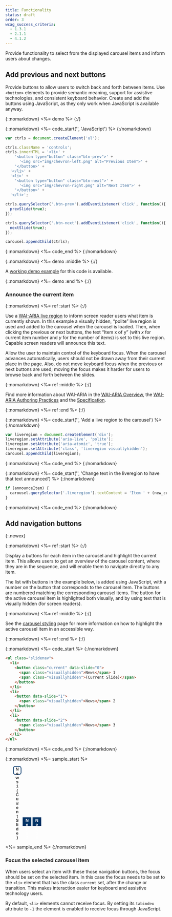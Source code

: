 ```yaml
---
title: Functionality
status: draft
order: 3
wcag_success_criteria:
  - 1.3.1
  - 2.1.1
  - 4.1.2
---
```


Provide functionality to select from the displayed carousel items and inform users about changes.

## Add previous and next buttons

Provide buttons to allow users to switch back and forth between items. Use `<button>` elements to provide semantic meaning, support for assistive technologies, and consistent keyboard behavior. Create and add the buttons using JavaScript, as they only work when JavaScript is available anyway.

{::nomarkdown}
<%= demo %>
{:/}

{::nomarkdown}
<%= code_start('', 'JavaScript') %>
{:/nomarkdown}

~~~js
var ctrls = document.createElement('ul');

ctrls.className = 'controls';
ctrls.innerHTML = '<li>' +
    '<button type="button" class="btn-prev">' +
      '<img src="img/chevron-left.png" alt="Previous Item">' +
    '</button>' +
  '</li>' +
  '<li>' +
    '<button type="button" class="btn-next">' +
      '<img src="img/chevron-right.png" alt="Next Item">' +
    '</button>' +
  '</li>';

ctrls.querySelector('.btn-prev').addEventListener('click', function(){
  prevSlide(true);
});

ctrls.querySelector('.btn-next').addEventListener('click', function(){
  nextSlide(true);
});

carousel.appendChild(ctrls);
~~~

{::nomarkdown}
<%= code_end %>
{:/nomarkdown}

{::nomarkdown}
<%= demo :middle %>
{:/}

A [working demo example](working-example.html) for this code is available.

{::nomarkdown}
<%= demo :end %>
{:/}

### Announce the current item

{::nomarkdown}
<%= ref :start %>
{:/}

Use a [WAI-ARIA live region](https://www.w3.org/TR/wai-aria-1.1/#live_region_roles) to inform screen reader users what item is currently shown. In this example a visually hidden, “polite” live region is used and added to the carousel when the carousel is loaded. Then, when clicking the previous or next buttons, the text “Item x of y” (with <var>x</var> for current item number and <var>y</var> for the number of items) is set to this live region. Capable screen readers will announce this text.

Allow the user to maintain control of the keyboard focus. When the carousel advances automatically, users should not be drawn away from their current place in the page. Also, do not move keyboard focus when the previous or next buttons are used; moving the focus makes it harder for users to browse back and forth between the slides.

{::nomarkdown}
<%= ref :middle %>
{:/}

Find more information about WAI-ARIA in the [WAI-ARIA Overview](https://www.w3.org/WAI/intro/aria), the [WAI-ARIA Authoring Practices](https://www.w3.org/TR/wai-aria-practices-1.1/) and the [Specification](https://www.w3.org/TR/wai-aria-1.1/).

{::nomarkdown}
<%= ref :end %>
{:/}

{::nomarkdown}
<%= code_start('', 'Add a live region to the carousel') %>
{:/nomarkdown}

~~~js
var liveregion = document.createElement('div');
liveregion.setAttribute('aria-live', 'polite');
liveregion.setAttribute('aria-atomic', 'true');
liveregion.setAttribute('class', 'liveregion visuallyhidden');
carousel.appendChild(liveregion);
~~~

{::nomarkdown}
<%= code_end %>
{:/nomarkdown}

{::nomarkdown}
<%= code_start('', 'Change text in the liveregion to have that text announced') %>
{:/nomarkdown}

~~~js
if (announceItem) {
  carousel.querySelector('.liveregion').textContent = 'Item ' + (new_current + 1) + ' of ' + slides.length;
}
~~~

{::nomarkdown}
<%= code_end %>
{:/nomarkdown}

## Add navigation buttons
{:.newex}

{::nomarkdown}
<%= ref :start %>
{:/}

Display a buttons for each item in the carousel and highlight the current item. This allows users to get an overview of the carousel content, where they are in the sequence, and will enable them to navigate directly to any item.

The list with buttons in the example below, is added using JavaScript, with a number on the button that corresponds to the carousel item. The buttons are numbered matching the corresponding carousel items. The button for the active carousel item is highlighted both visually, and by using text that is visually hidden (for screen readers).

{::nomarkdown}
<%= ref :middle %>
{:/}

See the [carousel styling](styling.html) page for more information on how to highlight the active carousel item in an accessible way.

{::nomarkdown}
<%= ref :end %>
{:/}

{::nomarkdown}
<%= code_start %>
{:/nomarkdown}

~~~html
<ul class="slidenav">
  <li>
    <button class="current" data-slide="0">
      <span class="visuallyhidden">News</span> 1
      <span class="visuallyhidden">(Current Slide)</span>
    </button>
  </li>
  <li>
    <button data-slide="1">
      <span class="visuallyhidden">News</span> 2
    </button>
  </li>
  <li>
    <button data-slide="2">
      <span class="visuallyhidden">News</span> 3
    </button>
  </li>
</ul>
~~~
{::nomarkdown}
<%= code_end %>
{:/nomarkdown}

{::nomarkdown}
<%= sample_start %>

<style>
.slidenav li {
  display: inline-block;
}
.slidenav button {
  border: 2px solid #036;
  background-color: #036;
  line-height: 1em;
  height: 2em;
  width: 2em;
  font-weight: bold;
  color: #fff;
}

.slidenav button.current {
  border-radius: .5em;
  background-color: #fff;
  color: #333;
}

.slidenav button:hover,
.slidenav button:focus {
  border: 2px dashed #fff;
}

.slidenav button.current:hover,
.slidenav button.current:focus {
  border: 2px dashed #036;
}
</style>

<ul class="slidenav as-sample">
  <li>
    <button class="current" data-slide="0" type="button">
      <span class="visuallyhidden">News</span> 1
      <span class="visuallyhidden">(Current Slide)</span>
    </button>
  </li>
  <li>
    <button data-slide="1" type="button">
      <span class="visuallyhidden">News</span> 2
    </button>
  </li>
  <li>
    <button data-slide="2" type="button">
      <span class="visuallyhidden">News</span> 3
    </button>
  </li>
</ul>

<style>
  .slidenav.as-sample {
    position: static;
  }
</style>

<%= sample_end %>
{:/nomarkdown}

### Focus the selected carousel item

When users select an item with these those navigation buttons, the focus should be set on the selected item. In this case the focus needs to be set to the `<li>` element that has the class `current` set, after the change or transition. This makes interaction easier for keyboard and assistive technology users.

By default, `<li>` elements cannot receive focus. By setting its `tabindex` attribute to `-1` the element is enabled to receive focus through JavaScript.
